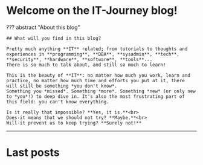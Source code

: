 # Welcome on the **IT-Journey** blog!

??? abstract "About this blog"
    
    ## What will you find in this blog?

    Pretty much anything **IT** related; from tutorials to thoughts and experiences in **programming**, **DBA**, **sysadmin**, **tech**, **security**, **hardware**, **software**, **tools**... 
    There is so much to talk about, and still so much to learn!
    
    This is the beauty of **IT**: no matter how much you work, learn and practice, no matter how much time and efforts you put at it, there will still be something *you don't know*.
    Something you *missed*. Something *more*. Something *new* (or only new to *you*!) to deep dive in. It's also the most frustrating part of this field: you can't know everything.
    
    Is it really that impossible? **Yes, it is.**<br>
    Does-it means that we should not try? **Maybe.**<br>
    Will-it prevent us to keep trying? **Surely not!**

--------------------

# Last posts
